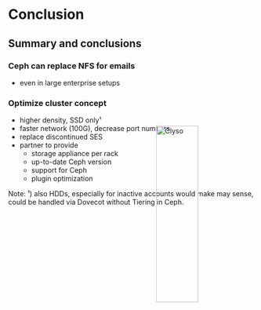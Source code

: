 <!-- .slide: data-state="section-break" id="section-break-8" data-timing="10s" -->
# Conclusion


<!-- .slide: data-state="normal" id="conclusion-0" data-timing="20s" data-menu-title="Conclusion" -->
## Summary and conclusions

### Ceph can replace NFS for emails <!-- .element: class="fragment" data-fragment-index="0" -->
* even in large enterprise setups <!-- .element: class="fragment" data-fragment-index="0" -->

### Optimize cluster concept <!-- .element: class="fragment" data-fragment-index="1" -->
* higher density, SSD only¹ <!-- .element: class="fragment" data-fragment-index="2" -->
* faster network (100G), decrease port numbers <!-- .element: class="fragment" data-fragment-index="3" -->
* replace discontinued SES <!-- .element: class="fragment" data-fragment-index="4" -->
* partner to provide <!-- .element: class="fragment" data-fragment-index="6" -->
  * storage appliance per rack <!-- .element: class="fragment" data-fragment-index="5" -->
  * up-to-date Ceph version <!-- .element: class="fragment" data-fragment-index="5" -->
  * support for Ceph <!-- .element: class="fragment" data-fragment-index="5" -->
  * plugin optimization <!-- .element: class="fragment" data-fragment-index="5" -->
<div>
     <img style="position: absolute; width:30%; left: 50%; margin: -130px 50px" alt="Clyso"
          data-src="images/CLYSO-Logo_black.svg" />
</div> <!-- .element class="fragment" data-fragment-index="6"-->

Note:
¹) also HDDs, especially for inactive accounts would make may sense, could be handled via Dovecot without Tiering in Ceph.
